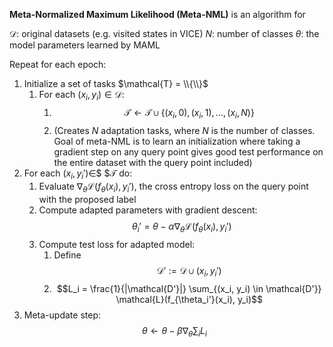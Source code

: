 **Meta-Normalized Maximum Likelihood (Meta-NML)** is an algorithm for 

$\mathcal{D}$: original datasets (e.g. visited states in VICE)
$N$: number of classes
$\theta$: the model parameters learned by MAML

Repeat for each epoch:

1. Initialize a set of tasks $\mathcal{T} = \\{\\}$
    1. For each $(x_i, y_i) \in \mathcal{D}$:
        1. $$\mathcal{T} \leftarrow \mathcal{T} \cup \{(x_i, 0), (x_i, 1), ..., (x_i, N)\}$$
        2. (Creates $N$ adaptation tasks, where $N$ is the number of classes. Goal of meta-NML is to learn an initialization where taking a gradient step on any query point gives good test performance on the entire dataset with the query point included)
2. For each $(x_i, y_i') \in$$ $$\mathcal{T}$ do:
    1. Evaluate $\nabla_\theta \mathcal{L}(f_\theta(x_i), y_i')$, the cross entropy loss on the query point with the proposed label
    2. Compute adapted parameters with gradient descent: 
        $$\theta_i' = \theta - \alpha \nabla_\theta \mathcal{L}(f_\theta(x_i), y_i')$$
    3. Compute test loss for adapted model:
        1. Define $$\mathcal{D'} := \mathcal{D} \cup (x_i, y_i')$$ 
        2. $$L_i = \frac{1}{|\mathcal{D'}|} \sum_{(x_i, y_i) \in \mathcal{D'}} \mathcal{L}(f_{\theta_i'}(x_i), y_i)$$
3. Meta-update step: 
    $$\theta \leftarrow \theta - \beta \nabla_\theta \sum_i L_i$$
